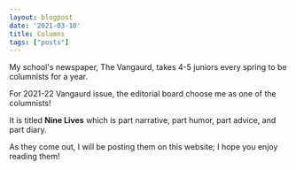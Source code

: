```yaml
---
layout: blogpost
date: '2021-03-10'
title: Columns
tags: ["posts"]
---
```


My school's newspaper, The Vangaurd, takes 4-5 juniors every spring to be columnists for a year.

For 2021-22 Vangaurd issue, the editorial board choose me as one of the columnists!

It is titled **Nine Lives** which is part narrative, part humor, part advice, and part diary.

As they come out, I will be posting them on this website; I hope you enjoy reading them!